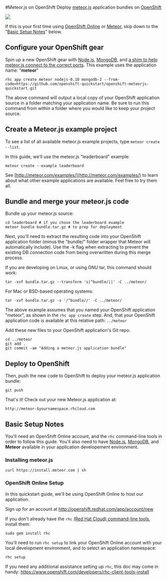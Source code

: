 #Meteor.js on OpenShift
Deploy [meteor.js](http://meteor.com/) application bundles on [OpenShift](http://openshift.com/)

<a href='https://www.openshift.com/blogs/cloudy-with-a-chance-of-meteorjs'><img src='https://www.openshift.com/sites/default/files/meteorshift_1.png'/></a>

If this is your first time using [OpenShift Online](http://openshift.com/) or [Meteor](http://meteor.com/), skip down to the "[Basic Setup Notes](https://github.com/openshift-quickstart/openshift-meteorjs-quickstart#basic-setup-notes)" below.

## Configure your OpenShift gear
Spin up a new OpenShift gear with [Node.js](http://nodejs.org), [MongoDB](http://www.mongodb.org/), and [a shim to help meteor.js connect to the correct ports](https://github.com/openshift-quickstart/openshift-meteorjs-quickstart).  This example uses the application name: "**meteor**"

    rhc app create meteor nodejs-0.10 mongodb-2 --from-code=https://github.com/openshift-quickstart/openshift-meteorjs-quickstart.git

The above command will output a local copy of your OpenShift application source in a folder matching your application name.  Be sure to run this command from within a folder where you would like to keep your project source.

## Create a Meteor.js example project
To see a list of all available meteor.js example projects, type `meteor create --list`.

In this guide, we'll use the meteor.js "leaderboard" example:

    meteor create --example leaderboard

See [http://meteor.com/examples/](http://meteor.com/examples/) to learn about what other example applications are available.  Feel free to try them all.

## Bundle and merge your meteor.js code
Bundle up your meteor.js source:

    cd leaderboard # if you chose the leaderboard example
    meteor bundle bundle.tar.gz # to prep for deployment

Next, you'll need to extract the resulting code into your OpenShift application folder (minus the "bundle/" folder wrapper that Meteor will automatically include). Use the -k flag when extracting to prevent the existing DB connection code from being overwritten during this merge process.

If you are developing on Linux, or using GNU tar, this command should work:

    tar -xvf bundle.tar.gz --transform 's|^bundle/||' -C ../meteor/

For Mac or BSD-based operating systems:

    tar -xvf bundle.tar.gz -s '/^bundle//' -C ../meteor/

The above example assumes that you named your OpenShift application "meteor", as shown in the `rhc app create` step.  And, that your OpenShift application code is available at this relative path: `../meteor`

Add these new files to your OpenShift application's Git repo:

    cd ../meteor
    git add .
    git commit -am "Adding a meteor.js application bundle"

## Deploy to OpenShift
Then, push the new code to OpenShift to deploy your meteor.js application bundle:

    git push

That's it! Check out your new Meteor.js application at:

    http://meteor-$yournamespace.rhcloud.com

## Basic Setup Notes
You'll need an OpenShift Online account, and the `rhc` command-line tools in order to follow this guide.  You'll also need to have [Node.js](http://nodejs.org), [MongoDB](http://mongodb.org), and **Meteor** available in your application developement environment. 

### Installing meteor.js

    curl https://install.meteor.com | sh

### OpenShift Online Setup
In this quickstart guide, we'll be using OpenShift Online to host our application.

Sign up for an account at http://openshift.redhat.com/app/account/new

If you don't already have the `rhc` [(Red Hat Cloud) command-line tools](https://www.openshift.com/get-started#cli), install them:

    sudo gem install rhc

You'll need to run `rhc setup` to link your OpenShift Online account with your local development environment, and to select an application namespace:

    rhc setup

If you need any additional assistance setting up `rhc`, this doc may come in handy: https://www.openshift.com/developers/rhc-client-tools-install
